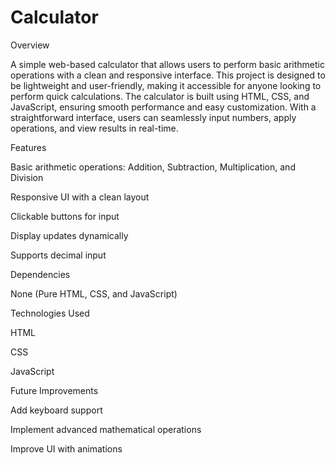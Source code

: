 # Calculator
Overview

A simple web-based calculator that allows users to perform basic arithmetic operations with a clean and responsive interface. This project is designed to be lightweight and user-friendly, making it accessible for anyone looking to perform quick calculations. The calculator is built using HTML, CSS, and JavaScript, ensuring smooth performance and easy customization. With a straightforward interface, users can seamlessly input numbers, apply operations, and view results in real-time.

Features

Basic arithmetic operations: Addition, Subtraction, Multiplication, and Division

Responsive UI with a clean layout

Clickable buttons for input

Display updates dynamically

Supports decimal input

Dependencies

None (Pure HTML, CSS, and JavaScript)

Technologies Used

HTML

CSS

JavaScript

Future Improvements

Add keyboard support

Implement advanced mathematical operations

Improve UI with animations
